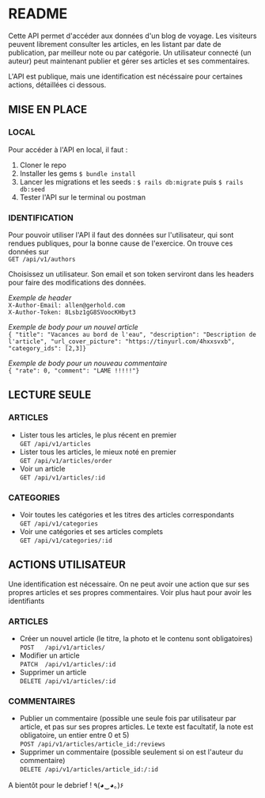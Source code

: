 # README

Cette API permet d'accéder aux données d'un blog de voyage. Les visiteurs peuvent librement consulter les articles, en les listant par date de publication, par meilleur note ou par catégorie. Un utilisateur connecté (un auteur) peut maintenant publier et gérer ses articles et ses commentaires.

L'API est publique, mais une identification est nécéssaire pour certaines actions, détaillées ci dessous.

## MISE EN PLACE

### LOCAL

Pour accéder à l'API en local, il faut :
1. Cloner le repo
2. Installer les gems `$ bundle install`
3. Lancer les migrations et les seeds : `$ rails db:migrate` puis `$ rails db:seed`
4. Tester l'API sur le terminal ou postman

### IDENTIFICATION

Pour pouvoir utiliser l'API il faut des données sur l'utilisateur, qui sont rendues publiques, pour la bonne cause de l'exercice. On trouve ces données sur   
  `GET /api/v1/authors`

Choisissez un utilisateur. Son email et son token serviront dans les headers pour faire des modifications des données.

*Exemple de header*  
`X-Author-Email: allen@gerhold.com`  
`X-Author-Token: 8Lsbz1gG8SVoocKHbyt3`

*Exemple de body pour un nouvel article*  
`{ "title": "Vacances au bord de l'eau", "description": "Description de l'article", "url_cover_picture": "https://tinyurl.com/4hxxsvxb", "category_ids": [2,3]}`

*Exemple de body pour un nouveau commentaire*  
`{ "rate": 0, "comment": "LAME !!!!!"}`

## LECTURE SEULE

### ARTICLES

- Lister tous les articles, le plus récent en premier  
    `GET /api/v1/articles`
- Lister tous les articles, le mieux noté en premier  
    `GET /api/v1/articles/order`
- Voir un article  
    `GET /api/v1/articles/:id`

### CATEGORIES

- Voir toutes les catégories et les titres des articles correspondants  
    `GET /api/v1/categories` 
- Voir une catégories et ses articles complets  
    `GET /api/v1/categories/:id`

## ACTIONS UTILISATEUR

Une identification est nécessaire. On ne peut avoir une action que sur ses propres articles et ses propres commentaires. Voir plus haut pour avoir les identifiants

### ARTICLES

- Créer un nouvel article (le titre, la photo et le contenu sont obligatoires)  
      `POST   /api/v1/articles/`
- Modifier un article  
      `PATCH  /api/v1/articles/:id`
- Supprimer un article  
      `DELETE /api/v1/articles/:id`

### COMMENTAIRES

- Publier un commentaire (possible une seule fois par utilisateur par article, et pas sur ses propres articles. Le texte est facultatif, la note est obligatoire, un entier entre 0 et 5)  
    `POST /api/v1/articles/article_id:/reviews`
- Supprimer un commentaire (possible seulement si on est l'auteur du commentaire)  
    `DELETE /api/v1/articles/article_id:/:id`



A bientôt pour le debrief ! ٩(◕‿◕｡)۶	
